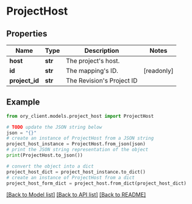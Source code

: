 # ProjectHost


## Properties

Name | Type | Description | Notes
------------ | ------------- | ------------- | -------------
**host** | **str** | The project&#39;s host. | 
**id** | **str** | The mapping&#39;s ID. | [readonly] 
**project_id** | **str** | The Revision&#39;s Project ID | 

## Example

```python
from ory_client.models.project_host import ProjectHost

# TODO update the JSON string below
json = "{}"
# create an instance of ProjectHost from a JSON string
project_host_instance = ProjectHost.from_json(json)
# print the JSON string representation of the object
print(ProjectHost.to_json())

# convert the object into a dict
project_host_dict = project_host_instance.to_dict()
# create an instance of ProjectHost from a dict
project_host_form_dict = project_host.from_dict(project_host_dict)
```
[[Back to Model list]](../README.md#documentation-for-models) [[Back to API list]](../README.md#documentation-for-api-endpoints) [[Back to README]](../README.md)


